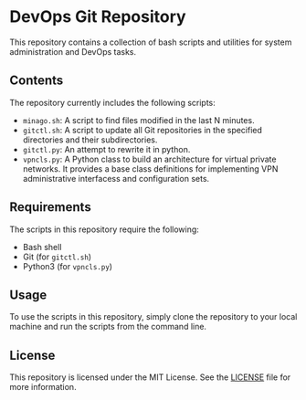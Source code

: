 # DevOps Git Repository

This repository contains a collection of bash scripts and utilities for system administration and DevOps tasks.

## Contents

The repository currently includes the following scripts:

- `minago.sh`: A script to find files modified in the last N minutes.
- `gitctl.sh`: A script to update all Git repositories in the specified directories and their subdirectories.
- `gitctl.py`: An attempt to rewrite it in python.
- `vpncls.py`: A Python class to build an architecture for virtual private networks. It provides a base class definitions for implementing VPN administrative interfacess and configuration sets.

## Requirements

The scripts in this repository require the following:

- Bash shell
- Git (for `gitctl.sh`)
- Python3 (for `vpncls.py`)

## Usage

To use the scripts in this repository, simply clone the repository to your local machine and run the scripts from the command line.

## License

This repository is licensed under the MIT License. See the [LICENSE](LICENSE) file for more information.
